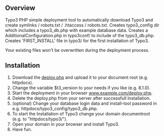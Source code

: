 ## Overview

Typo3 PHP simple deployment tool to automatically download Typo3 and create symlinks / robots.txt / .htaccess / robots.txt.
Creates typo3_config dir which includes a typo3_db.php with example database data.
Creates a AdditionalConfiguration.php in typo3conf/ to include of the typo3_db.php.
Creates 'FIRST_INSTALL' file in typo3/ for the first installation of Typo3.

Your existing files won't be overwritten during the deployment process.

## Installation

1. Download the [deploy.php](https://raw.githubusercontent.com/Teisi/typo3-deploy/master/deploy.php) and upload it to your document root (e.g. httpdocs).
2. Change the variable $t3_version to your needs if you like (e.g. 8.1.0).
3. Start the deployment in your browser www.example.com/deploy.php.
4. Delete the deploy.php from your server after successfull Installation.
5. (optional) Change your database login data and install-tool password in e.g. httpdocs/typo3_config/typo3_db.php.
6. To start the Installation of Typo3 change your domain documentroot (e.g. to "httpdocs/typo3/").
7. Open your domain in your browser and install Typo3.
8. Have fun.
